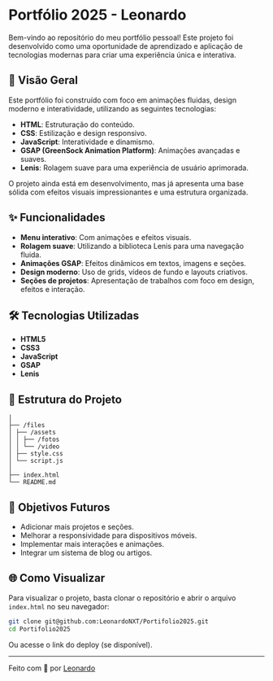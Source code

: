 # Portfólio 2025 - Leonardo

Bem-vindo ao repositório do meu portfólio pessoal! Este projeto foi desenvolvido como uma oportunidade de aprendizado e aplicação de tecnologias modernas para criar uma experiência única e interativa.

## 🚀 Visão Geral

Este portfólio foi construído com foco em animações fluidas, design moderno e interatividade, utilizando as seguintes tecnologias:

- **HTML**: Estruturação do conteúdo.
- **CSS**: Estilização e design responsivo.
- **JavaScript**: Interatividade e dinamismo.
- **GSAP (GreenSock Animation Platform)**: Animações avançadas e suaves.
- **Lenis**: Rolagem suave para uma experiência de usuário aprimorada.

O projeto ainda está em desenvolvimento, mas já apresenta uma base sólida com efeitos visuais impressionantes e uma estrutura organizada.

## ✨ Funcionalidades

- **Menu interativo**: Com animações e efeitos visuais.
- **Rolagem suave**: Utilizando a biblioteca Lenis para uma navegação fluida.
- **Animações GSAP**: Efeitos dinâmicos em textos, imagens e seções.
- **Design moderno**: Uso de grids, vídeos de fundo e layouts criativos.
- **Seções de projetos**: Apresentação de trabalhos com foco em design, efeitos e interação.

## 🛠️ Tecnologias Utilizadas

- **HTML5**
- **CSS3**
- **JavaScript**
- **GSAP**
- **Lenis**

## 📁 Estrutura do Projeto

```/Portifolio2025
│
├── /files
│ ├── /assets
│ │ ├── /fotos
│ │ └── /video
│ ├── style.css
│ └── script.js
│
├── index.html
└── README.md
```

## 🎯 Objetivos Futuros

- Adicionar mais projetos e seções.
- Melhorar a responsividade para dispositivos móveis.
- Implementar mais interações e animações.
- Integrar um sistema de blog ou artigos.

## 🌐 Como Visualizar

Para visualizar o projeto, basta clonar o repositório e abrir o arquivo `index.html` no seu navegador:

```bash
git clone git@github.com:LeonardoNXT/Portifolio2025.git
cd Portifolio2025
```

Ou acesse o link do deploy (se disponível).

---

Feito com 💜 por [Leonardo](https://github.com/LeonardoNXT)
